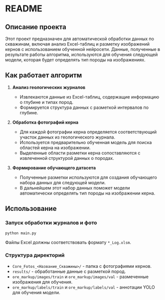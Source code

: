 # README

## Описание проекта

Этот проект предназначен для автоматической обработки данных по скважинам, включая анализ Excel-таблиц и разметку изображений кернов с использованием обученной нейросети. Данные, полученные в результате работы алгоритма, используются для обучения следующей модели, которая будет определять тип породы на изображениях.

## Как работает алгоритм

1. **Анализ геологических журналов**
   - Извлекаются данные из Excel-таблиц, содержащие информацию о глубине и типах пород.
   - Формируется структура данных с разметкой интервалов по глубине.

2. **Обработка фотографий керна**
   - Для каждой фотографии керна определяется соответствующий участок данных из геологического журнала.
   - Используется предварительно обученная модель для поиска областей керна на изображении.
   - Выделенные области разметки керна сопоставляются с извлеченной структурой данных о породах.

3. **Формирование обучающего датасета**
   - Полученные разметки используются для создания обучающего набора данных для следующей модели.
   - В дальнейшем этот набор данных поможет модели автоматически определять тип породы на изображении керна.

   

## Использование

### Запуск обработки журналов и фото

```sh
python main.py
```

Файлы Excel должны соответствовать формату `*_Log.xlsm`.

### Структура директорий

- `Core_Fotos_<Название_Скважины>/` - папка с фотографиями кернов.
- `results/` - обработанные данные с разметкой пород.
- `ore_markup/images/train` и `ore_markup/images/val` - размеченные изображения для обучения.
- `ore_markup/labels/train` и `ore_markup/labels/val` - аннотации YOLO для обучения модели.
